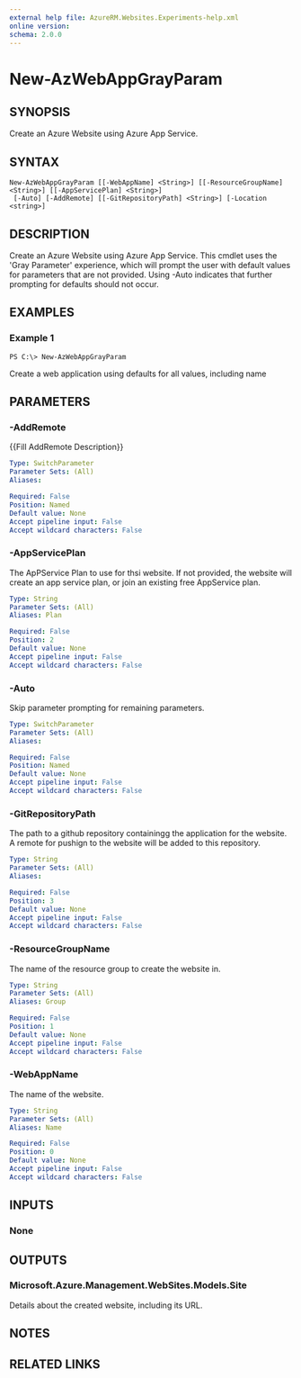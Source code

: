 ```yaml
---
external help file: AzureRM.Websites.Experiments-help.xml
online version: 
schema: 2.0.0
---
```


# New-AzWebAppGrayParam

## SYNOPSIS
Create an Azure Website using Azure App Service. 

## SYNTAX

```
New-AzWebAppGrayParam [[-WebAppName] <String>] [[-ResourceGroupName] <String>] [[-AppServicePlan] <String>]
 [-Auto] [-AddRemote] [[-GitRepositoryPath] <String>] [-Location <string>]
```

## DESCRIPTION
Create an Azure Website using Azure App Service. This cmdlet uses the 'Gray Parameter' experience, which will prompt the user with default 
values for parameters that are not provided.  Using -Auto indicates that further prompting for defaults should not occur.


## EXAMPLES

### Example 1
```
PS C:\> New-AzWebAppGrayParam
```

Create a web application using defaults for all values, including name

## PARAMETERS

### -AddRemote
{{Fill AddRemote Description}}

```yaml
Type: SwitchParameter
Parameter Sets: (All)
Aliases: 

Required: False
Position: Named
Default value: None
Accept pipeline input: False
Accept wildcard characters: False
```

### -AppServicePlan
The ApPService Plan to use for thsi website.  If not provided, the website will create an app service plan, or join an existing free AppService plan.

```yaml
Type: String
Parameter Sets: (All)
Aliases: Plan

Required: False
Position: 2
Default value: None
Accept pipeline input: False
Accept wildcard characters: False
```

### -Auto
Skip parameter prompting for remaining parameters.

```yaml
Type: SwitchParameter
Parameter Sets: (All)
Aliases: 

Required: False
Position: Named
Default value: None
Accept pipeline input: False
Accept wildcard characters: False
```

### -GitRepositoryPath
The path to a github repository containingg the application for the website.  A remote for pushign to the website will be added to this repository.

```yaml
Type: String
Parameter Sets: (All)
Aliases: 

Required: False
Position: 3
Default value: None
Accept pipeline input: False
Accept wildcard characters: False
```

### -ResourceGroupName
The name of the resource group to create the website in.

```yaml
Type: String
Parameter Sets: (All)
Aliases: Group

Required: False
Position: 1
Default value: None
Accept pipeline input: False
Accept wildcard characters: False
```

### -WebAppName
The name of the website.

```yaml
Type: String
Parameter Sets: (All)
Aliases: Name

Required: False
Position: 0
Default value: None
Accept pipeline input: False
Accept wildcard characters: False
```

## INPUTS

### None


## OUTPUTS

### Microsoft.Azure.Management.WebSites.Models.Site
Details about the created website, including its URL.


## NOTES

## RELATED LINKS

